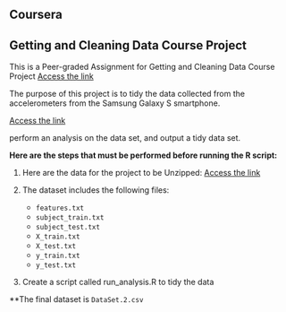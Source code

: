 ## Coursera 
## Getting and Cleaning Data Course Project

This is a Peer-graded Assignment for Getting and Cleaning Data Course Project
[Access the link](https://www.coursera.org/learn/data-cleaning) 

The purpose of this project is to tidy the data collected from the accelerometers from the Samsung Galaxy S smartphone.

[Access the link](http://archive.ics.uci.edu/ml/datasets/Human+Activity+Recognition+Using+Smartphones) 

perform an analysis on the data set, and output a tidy data set.

**Here are the steps that must be performed before running the R script:**

1. Here are the data for the project to be Unzipped:
[Access the link](https://d396qusza40orc.cloudfront.net/getdata%2Fprojectfiles%2FUCI%20HAR%20Dataset.zip)

2. The dataset includes the following files:
	* `features.txt`
	* `subject_train.txt`
	* `subject_test.txt`
	* `X_train.txt`
	* `X_test.txt`
	* `y_train.txt`
	* `y_test.txt`

3. Create a script called run_analysis.R to tidy the data

**The final dataset is `DataSet.2.csv`
